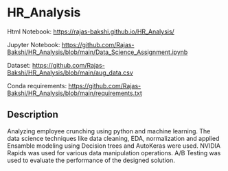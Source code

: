 # HR_Analysis

Html Notebook: https://rajas-bakshi.github.io/HR_Analysis/

Jupyter Notebook: https://github.com/Rajas-Bakshi/HR_Analysis/blob/main/Data_Science_Assignment.ipynb

Dataset: https://github.com/Rajas-Bakshi/HR_Analysis/blob/main/aug_data.csv

Conda requirements: https://github.com/Rajas-Bakshi/HR_Analysis/blob/main/requirements.txt

## Description

Analyzing employee crunching using python and machine learning. The data science techniques like data cleaning, EDA, normalization and applied Ensamble modeling using Decision trees and AutoKeras were used. NVIDIA Rapids was used for various data manipulation operations. A/B Testing was used to evaluate the performance of the designed solution. 
